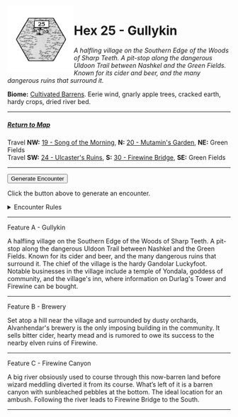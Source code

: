 
<img align="left" width=150px src="/images/Hexes/hex25.png">
<h1>Hex 25 - Gullykin</h1>

*A halfling village on the Southern Edge of the Woods of Sharp Teeth. A pit-stop along the dangerous Uldoon Trail between Nashkel and the Green Fields. Known for its cider and beer, and the many dangerous ruins that surround it.*

**Biome:** <u>Cultivated Barrens</u>. Eerie wind, gnarly apple trees, cracked earth, hardy crops, dried river bed.

---

##### [Return to Map](https://saltygoo.github.io/2024/12/31/BGHex/)
Travel **NW:** [19 - Song of the Morning](/pages/BaldurHex/19-Morning),  **N:** [20 - Mutamin's Garden](/pages/BaldurHex/20-Mutamin), **NE:** Green Fields<br>
Travel **SW:** [24 - Ulcaster's Ruins](/pages/BaldurHex/24-Ulcaster), **S:** [30 - Firewine Bridge](/pages/BaldurHex/30-Firewine), **SE:** Green Fields

 ---
 
<button id="generateText" >Generate Encounter</button> <br>

<span class="grey" id="result" style="height: 75px;"> Click the button above to generate an encounter. </span>

<details markdown="1">
<summary>Encounter Rules</summary>
Generate an encounter the first time the party goes to one of this hex's features and every 12 hours. Encounters can happen on the way to the location or at the destination. If an encounter would happen while the party rests, good survival skills while setting up camp make the encounter happen after the full rest is completed. Search the [Baldur's Gate Wiki](https://baldursgate.fandom.com/wiki/Baldur%27s_Gate_Wiki) for informations on named NPC. Do not hesitate to replace any named NPC by one the players have already met from time to time! It makes for a better story.
</details>

 ---

<span class="blacktitle"> Feature A - Gullykin</span>

A halfling village on the Southern Edge of the Woods of Sharp Teeth. A pit-stop along the dangerous Uldoon Trail between Nashkel and the Green Fields. Known for its cider and beer, and the many dangerous ruins that surround it. The chief of the village is the hardy Gandolar Luckyfoot. Notable businesses in the village include a temple of Yondala, goddess of community, and the village's inn, where information on Durlag's Tower and Firewine can be bought.

---

<span class="blacktitle"> Feature B - Brewery</span>

Set atop a hill near the village and surrounded by dusty orchards, Alvanhendar's brewery is the only imposing building in the community. It sells bitter cider, hearty mead and is rumored to owe its success to the nearby elven ruins of Firewine.

---

<span class="blacktitle"> Feature C - Firewine Canyon</span>

A big river obsiously used to course through this now-barren land before wizard meddling diverted it from its course. What’s left of it is a barren canyon with sunbleached pebbles at the bottom. The ideal location for an ambush. Following the river leads to Firewine Bridge to the South.

---

<script>
    const climate1 = "Barren";
    const climate2 = "Farmland";
</script>
<script src="/scripts/BGencounter.js"></script>
